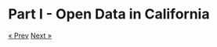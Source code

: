 # Part I - Open Data in California



<!-- Pagination -->
<div class="pagination">
  <a class="pagination-item older" href="/index">&laquo; Prev</a>
  <a class="pagination-item newer" href="/part-1-open-data-in-ca">Next &raquo;</a>
</div>
